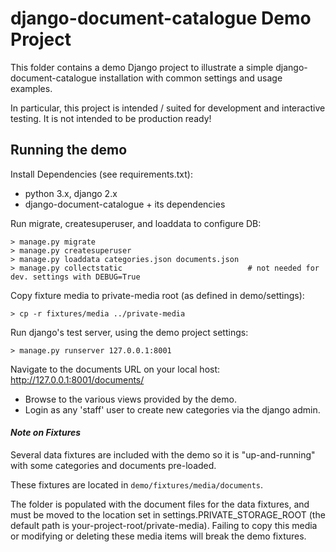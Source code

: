 # django-document-catalogue Demo Project

This folder contains a demo Django project to
illustrate a simple django-document-catalogue installation
with common settings and usage examples.

In particular, this project is intended / suited for development and interactive testing.
It is not intended to be production ready!


## Running the demo

Install Dependencies (see requirements.txt):
* python 3.x, django 2.x
* django-document-catalogue + its dependencies

Run migrate, createsuperuser, and loaddata to configure DB:

```console
> manage.py migrate
> manage.py createsuperuser
> manage.py loaddata categories.json documents.json
> manage.py collectstatic                            # not needed for dev. settings with DEBUG=True
```

Copy fixture media to private-media root (as defined in demo/settings):

```console
> cp -r fixtures/media ../private-media
```

Run django's test server, using the demo project settings:

```console
> manage.py runserver 127.0.0.1:8001
```

Navigate to the documents URL on your local host: http://127.0.0.1:8001/documents/

* Browse to the various views provided by the demo.
* Login as any 'staff' user to create new categories via the django admin.

#### *Note on Fixtures*

Several data fixtures are included with the demo so it is "up-and-running"
with some categories and documents pre-loaded.

These fixtures are located in `demo/fixtures/media/documents`.

The folder is populated with the document files for the data fixtures, and must be moved to the location set in 
settings.PRIVATE_STORAGE_ROOT (the default path is your-project-root/private-media). Failing to copy this media or 
modifying or deleting these media items will break the demo fixtures.
